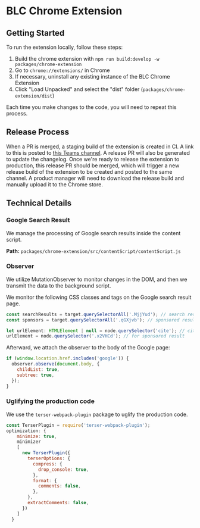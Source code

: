 # BLC Chrome Extension

## Getting Started

To run the extension locally, follow these steps:

1. Build the chrome extension with `npm run build:develop -w packages/chrome-extension`
2. Go to `chrome://extensions/` in Chrome
3. If necessary, uninstall any existing instance of the BLC Chrome Extension
4. Click "Load Unpacked" and select the "dist" folder (`packages/chrome-extension/dist`)

Each time you make changes to the code, you will need to repeat this process.

## Release Process

When a PR is merged, a staging build of the extension is created in CI. A link to this is posted to [this Teams channel](https://teams.microsoft.com/l/channel/19%3Ab45dbdd9b4fa4464a1bb2e9e0cf35e42%40thread.tacv2/Chrome%20Extension%20Build%20Notifications?groupId=ca1df385-932e-49d1-9286-e02f6e93cde4&tenantId=c29b61cd-812d-4bdc-b826-570429dda66e).
A release PR will also be generated to update the changelog. Once we're ready to release the extension to production, this
release PR should be merged, which will trigger a new release build of the extension to be created and posted to the
same channel. A product manager will need to download the release build and manually upload it to the Chrome store.

## Technical Details

### Google Search Result 

We manage the processing of Google search results inside the content script.

**Path:** `packages/chrome-extension/src/contentScript/contentScript.js`

### Observer

We utilize MutationObserver to monitor changes in the DOM, and then we transmit the data to the background script.

We monitor the following CSS classes and tags on the Google search result page.

```javascript
const searchResults = target.querySelectorAll('.MjjYud'); // search result
const sponsors = target.querySelectorAll('.qGXjvb'); // sponsored result

let urlElement: HTMLElement | null = node.querySelector('cite'); // cite tag for searchResults url
urlElement = node.querySelector('.x2VHCd'); // for sponsored result
```

Afterward, we attach the observer to the body of the Google page:

```javascript
if (window.location.href.includes('google')) {
  observer.observe(document.body, {
    childList: true,
    subtree: true,
  });
}
```

### Uglifying the production code

We use the `terser-webpack-plugin` package to uglify the production code.

```javascript
const TerserPlugin = require('terser-webpack-plugin');
optimization: {
    minimize: true,
    minimizer
    [
      new TerserPlugin({
        terserOptions: {
          compress: {
            drop_console: true,
          },
          format: {
            comments: false,
          },
        },
        extractComments: false,
      })
    ]
  }
```
